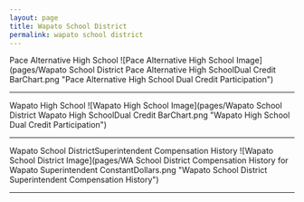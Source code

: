 ```yaml
---
layout: page
title: Wapato School District
permalink: wapato school district
---
```



Pace Alternative High School
![Pace Alternative High School Image](pages/Wapato School District Pace Alternative High SchoolDual Credit BarChart.png "Pace Alternative High School Dual Credit Participation")

___

Wapato High School
![Wapato High School Image](pages/Wapato School District Wapato High SchoolDual Credit BarChart.png "Wapato High School Dual Credit Participation")

___

Wapato School DistrictSuperintendent Compensation History
![Wapato School District Image](pages/WA School District Compensation History for Wapato Superintendent ConstantDollars.png "Wapato School District Superintendent Compensation History")

___

